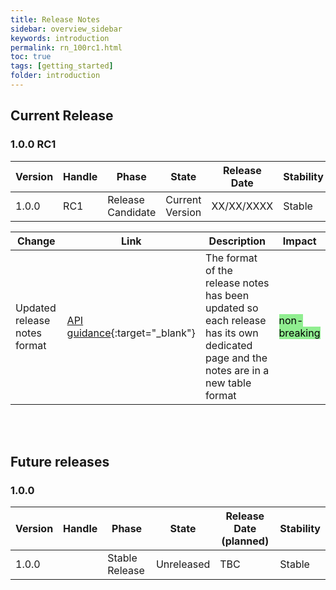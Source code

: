 ```yaml
---
title: Release Notes
sidebar: overview_sidebar
keywords: introduction
permalink: rn_100rc1.html
toc: true
tags: [getting_started]
folder: introduction
---
```


## Current Release

### 1.0.0 RC1

Version | Handle  | Phase | State           | Release Date | Stability
--------|---------|-------|-----------------|--------------|----------------
1.0.0  | RC1   | Release Candidate | Current Version | XX/XX/XXXX   | Stable


Change                       | Link              | Description                                                   | Impact           
-----------------------------|-------------------|---------------------------------------------------------------|--------
Updated release notes format | [API guidance](rn_100rc1.html){:target="_blank"} |  The format of the release notes has been updated so each release has its own dedicated page and the notes are in a new table format | <mark style="background-color: LightGreen">non-breaking</mark>

<br>
<br>

## Future releases

### 1.0.0

Version | Handle  | Phase | State           | Release Date (planned) | Stability
--------|---------|-------|-----------------|--------------|----------------
1.0.0   |  | Stable Release | Unreleased | TBC   | Stable
